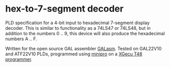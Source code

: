 # hex-to-7-segment decoder

PLD specification for a 4-bit input to hexadecimal 7-segment display decoder.
This is similar to functionality as a 74LS47 or 74LS48, but in addition to the
numbers 0 .. 9, this device will also produce the hexadecimal numbers A .. F.

Written for the open source GAL assembler [GALasm](https://github.com/daveho/GALasm).
Tested on GAL22V10 and ATF22V10 PLDs, programmed using
[minipro](https://gitlab.com/DavidGriffith/minipro/) on a
[XGecu T48 programmer](https://xgecu.myshopify.com/collections/xgecu-t48-tl866ii-3g-programmer).
